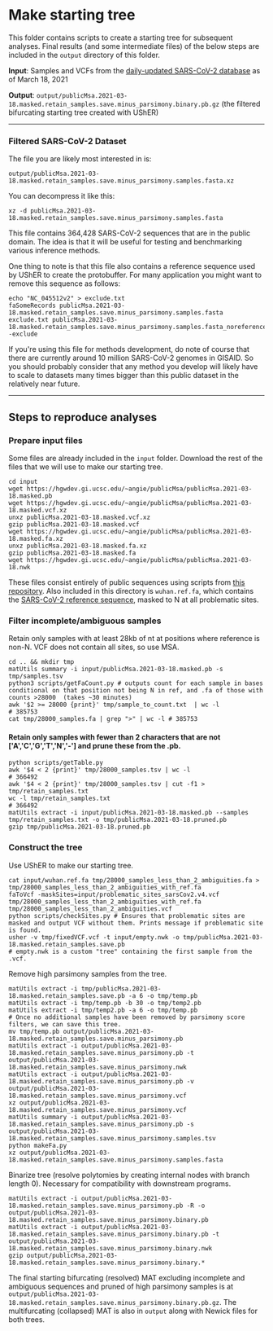 # Make starting tree

This folder contains scripts to create a starting tree for subsequent analyses. Final results (and some intermediate files) of the below steps are included in the `output` directory of this folder.

**Input**: Samples and VCFs from the [daily-updated SARS-CoV-2 database](https://academic.oup.com/mbe/article/38/12/5819/6361626) as of March 18, 2021

**Output**: `output/publicMsa.2021-03-18.masked.retain_samples.save.minus_parsimony.binary.pb.gz` (the filtered bifurcating starting tree created with UShER)


---
### Filtered SARS-CoV-2 Dataset

The file you are likely most interested in is:

`output/publicMsa.2021-03-18.masked.retain_samples.save.minus_parsimony.samples.fasta.xz`

You can decompress it like this:

`xz -d publicMsa.2021-03-18.masked.retain_samples.save.minus_parsimony.samples.fasta`

This file contains 364,428 SARS-CoV-2 sequences that are in the public domain. The idea is that it will be useful for testing and benchmarking various inference methods.

One thing to note is that this file also contains a reference sequence used by UShER to create the protobuffer. For many application you might want to remove this sequence as follows:

```
echo "NC_045512v2" > exclude.txt
faSomeRecords publicMsa.2021-03-18.masked.retain_samples.save.minus_parsimony.samples.fasta exclude.txt publicMsa.2021-03-18.masked.retain_samples.save.minus_parsimony.samples.fasta_noreference.fa -exclude
```

If you're using this file for methods development, do note of course that there are currently around 10 million SARS-CoV-2 genomes in GISAID. So you should probably consider that any method you develop will likely have to scale to datasets many times bigger than this public dataset in the relatively near future. 

---

## Steps to reproduce analyses

### Prepare input files
Some files are already included in the `input` folder. Download the rest of the files that we will use to make our starting tree.
```
cd input
wget https://hgwdev.gi.ucsc.edu/~angie/publicMsa/publicMsa.2021-03-18.masked.pb
wget https://hgwdev.gi.ucsc.edu/~angie/publicMsa/publicMsa.2021-03-18.masked.vcf.xz 
unxz publicMsa.2021-03-18.masked.vcf.xz 
gzip publicMsa.2021-03-18.masked.vcf  
wget https://hgwdev.gi.ucsc.edu/~angie/publicMsa/publicMsa.2021-03-18.masked.fa.xz  
unxz publicMsa.2021-03-18.masked.fa.xz  
gzip publicMsa.2021-03-18.masked.fa  
wget https://hgwdev.gi.ucsc.edu/~angie/publicMsa/publicMsa.2021-03-18.nwk  
```

These files consist entirely of public sequences using scripts from [this repository](https://github.com/roblanf/sarscov2phylo). Also included in this directory is `wuhan.ref.fa`, which contains the [SARS-CoV-2 reference sequence](https://github.com/yatisht/usher/blob/master/test/NC_045512v2.fa), masked to N at all problematic sites.

### Filter incomplete/ambiguous samples
Retain only samples with at least 28kb of nt at positions where reference is non-N. VCF does not contain all sites, so use MSA.

```
cd .. && mkdir tmp
matUtils summary -i input/publicMsa.2021-03-18.masked.pb -s tmp/samples.tsv
python3 scripts/getFaCount.py # outputs count for each sample in bases conditional on that position not being N in ref, and .fa of those with counts >28000  (takes ~30 minutes)
awk '$2 >= 28000 {print}' tmp/sample_to_count.txt  | wc -l  
# 385753
cat tmp/28000_samples.fa | grep ">" | wc -l # 385753
```

#### Retain only samples with fewer than 2 characters that are not ['A','C','G','T','N','-'] and prune these from the .pb.
```
python scripts/getTable.py  
awk '$4 < 2 {print}' tmp/28000_samples.tsv | wc -l  
# 366492  
awk '$4 < 2 {print}' tmp/28000_samples.tsv | cut -f1 > tmp/retain_samples.txt  
wc -l tmp/retain_samples.txt  
# 366492  
matUtils extract -i input/publicMsa.2021-03-18.masked.pb --samples tmp/retain_samples.txt -o tmp/publicMsa.2021-03-18.pruned.pb  
gzip tmp/publicMsa.2021-03-18.pruned.pb
```

### Construct the tree
Use UShER to make our starting tree.
```
cat input/wuhan.ref.fa tmp/28000_samples_less_than_2_ambiguities.fa > tmp/28000_samples_less_than_2_ambiguities_with_ref.fa  
faToVcf -maskSites=input/problematic_sites_sarsCov2.v4.vcf tmp/28000_samples_less_than_2_ambiguities_with_ref.fa tmp/28000_samples_less_than_2_ambiguities.vcf  
python scripts/checkSites.py # Ensures that problematic sites are masked and output VCF without them. Prints message if problematic site is found.  
usher -v tmp/fixedVCF.vcf -t input/empty.nwk -o tmp/publicMsa.2021-03-18.masked.retain_samples.save.pb
# empty.nwk is a custom "tree" containing the first sample from the .vcf.
```

Remove high parsimony samples from the tree.
```
matUtils extract -i tmp/publicMsa.2021-03-18.masked.retain_samples.save.pb -a 6 -o tmp/temp.pb
matUtils extract -i tmp/temp.pb -b 30 -o tmp/temp2.pb
matUtils extract -i tmp/temp2.pb -a 6 -o tmp/temp.pb
# Once no additional samples have been removed by parsimony score filters, we can save this tree.
mv tmp/temp.pb output/publicMsa.2021-03-18.masked.retain_samples.save.minus_parsimony.pb
matUtils extract -i output/publicMsa.2021-03-18.masked.retain_samples.save.minus_parsimony.pb -t output/publicMsa.2021-03-18.masked.retain_samples.save.minus_parsimony.nwk
matUtils extract -i output/publicMsa.2021-03-18.masked.retain_samples.save.minus_parsimony.pb -v output/publicMsa.2021-03-18.masked.retain_samples.save.minus_parsimony.vcf
xz output/publicMsa.2021-03-18.masked.retain_samples.save.minus_parsimony.vcf
matUtils summary -i output/publicMsa.2021-03-18.masked.retain_samples.save.minus_parsimony.pb -s output/publicMsa.2021-03-18.masked.retain_samples.save.minus_parsimony.samples.tsv
python makeFa.py
xz output/publicMsa.2021-03-18.masked.retain_samples.save.minus_parsimony.samples.fasta
```

Binarize tree (resolve polytomies by creating internal nodes with branch length 0). Necessary for compatibility with downstream programs.
```
matUtils extract -i output/publicMsa.2021-03-18.masked.retain_samples.save.minus_parsimony.pb -R -o output/publicMsa.2021-03-18.masked.retain_samples.save.minus_parsimony.binary.pb
matUtils extract -i output/publicMsa.2021-03-18.masked.retain_samples.save.minus_parsimony.binary.pb -t output/publicMsa.2021-03-18.masked.retain_samples.save.minus_parsimony.binary.nwk
gzip output/publicMsa.2021-03-18.masked.retain_samples.save.minus_parsimony.binary.*
```

The final starting bifurcating (resolved) MAT excluding incomplete and ambiguous sequences and pruned of high parsimony samples is at `output/publicMsa.2021-03-18.masked.retain_samples.save.minus_parsimony.binary.pb.gz`. The multifurcating (collapsed) MAT is also in `output` along with Newick files for both trees.
